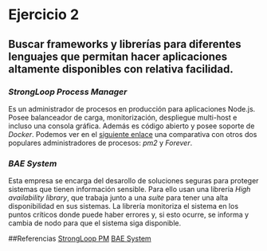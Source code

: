 # Ejercicio 2
## Buscar frameworks y librerías para diferentes lenguajes que permitan hacer aplicaciones altamente disponibles con relativa facilidad.
### *StrongLoop Process Manager*
Es un administrador de procesos en producción para aplicaciones Node.js. Posee balanceador de carga, monitorización, despliegue multi-host e incluso una consola gráfica. Además es código abierto y posee soporte de *Docker*.
Podemos ver en el [siguiente enlace](http://strong-pm.io/compare/ "siguiente enlace") una comparativa con otros dos populares administradores de procesos: *pm2* y *Forever*.

### *BAE System*
Esta empresa se encarga del desarollo de soluciones seguras para proteger sistemas que tienen información sensible. Para ello usan una librería *High availability library*, que trabaja junto a una *suite* para tener una alta disponibilidad en sus sistemas. La librería monitoriza el sistema en los puntos críticos donde puede haber errores y, si esto ocurre, se informa y cambia de nodo para que el sistema siga disponible.


##Referencias
[StrongLoop PM](http://strong-pm.io/ "StrongLoop PM")
[BAE System](https://www.google.es/url?sa=t&rct=j&q=&esrc=s&source=web&cd=4&ved=0ahUKEwjQr_Gi1LfSAhWHzxQKHekEAdEQFggzMAM&url=http%3A%2F%2Fwww.baesystems.com%2Fen%2Fcybersecurity%2Fdownload-csai%2Fresource%2FuploadFile%2F1434557455199&usg=AFQjCNHu33In66ffrf2aI_zFIed9fNqyGA&sig2=_KOnrsK7sMtVaJw2Z8UmIA&bvm=bv.148441817,d.d24 "BAE System")
